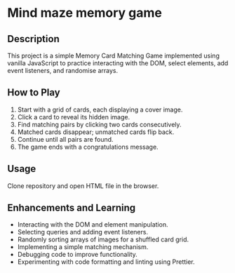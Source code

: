 # Mind maze memory game

## Description

This project is a simple Memory Card Matching Game implemented using vanilla JavaScript to practice interacting with the DOM, select elements, add event listeners, and randomise arrays.

## How to Play

1. Start with a grid of cards, each displaying a cover image.
2. Click a card to reveal its hidden image.
3. Find matching pairs by clicking two cards consecutively.
4. Matched cards disappear; unmatched cards flip back.
5. Continue until all pairs are found.
6. The game ends with a congratulations message.

## Usage

Clone repository and open HTML file in the browser.

## Enhancements and Learning
- Interacting with the DOM and element manipulation.
- Selecting queries and adding event listeners.
- Randomly sorting arrays of images for a shuffled card grid.
- Implementing a simple matching mechanism.
- Debugging code to improve functionality.
- Experimenting with code formatting and linting using Prettier.
